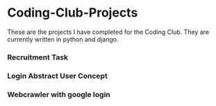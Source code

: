 # Coding-Club-Projects

These are the projects I have completed for the Coding Club. They are currently written in python and django.


### Recruitment Task  
### Login Abstract User Concept  
### Webcrawler with google login  
